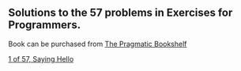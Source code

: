 
## Solutions to the 57 problems in Exercises for Programmers.

Book can be purchased from [The Pragmatic Bookshelf](https://pragprog.com/book/bhwb/exercises-for-programmers)

[1 of 57, Saying Hello](https://github.com/cjbrambo/exercises_for_programmers/tree/master/saying_hello)
